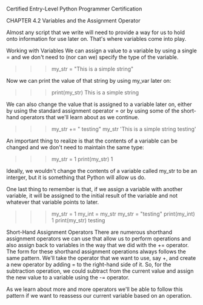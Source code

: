 
Certified Entry-Level Python Programmer Certification

CHAPTER 4.2
Variables and the Assignment Operator

Almost any script that we write will need to provide a way for us to hold onto information for use later on. That's where variables come into play.

Working with Variables
We can assign a value to a variable by using a single = and we don't need to (nor can we) specify the type of the variable.

>>> my_str = "This is a simple string"


Now we can print the value of that string by using my_var later on:

>>> print(my_str)
This is a simple string


We can also change the value that is assigned to a variable later on, either by using the standard assignment operator = or by using some of the short-hand operators that we'll learn about as we continue.

>>> my_str += " testing"
>>> my_str
'This is a simple string testing'


An important thing to realize is that the contents of a variable can be changed and we don't need to maintain the same type:

>>> my_str = 1
>>> print(my_str)
1


Ideally, we wouldn't change the contents of a variable called my_str to be an interger, but it is something that Python will allow us do.

One last thing to remember is that, if we assign a variable with another variable, it will be assigned to the initial result of the variable and not whatever that variable points to later.

>>> my_str = 1
>>> my_int = my_str
>>> my_str = "testing"
>>> print(my_int)
1
>>> print(my_str)
testing


Short-Hand Assignment Operators
There are numerous shorthand assignment operators we can use that allow us to perform operations and also assign back to variables in the way that we did with the += operator. The form for these shorthand assignment operations always follows the same pattern. We'll take the operator that we want to use, say +, and create a new operator by adding = to the right-hand side of it. So, for the subtraction operation, we could subtract from the current value and assign the new value to a variable using the -= operator.

As we learn about more and more operators we'll be able to follow this pattern if we want to reassess our current variable based on an operation.